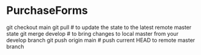# PurchaseForms

git checkout main
git pull               # to update the state to the latest remote master state
git merge develop      # to bring changes to local master from your develop branch
git push origin main # push current HEAD to remote master branch